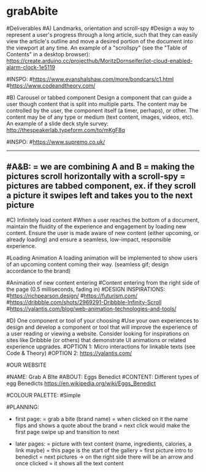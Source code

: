 # grabAbite

#Deliverables
#A) Landmarks, orientation and scroll-spy
#Design a way to represent a user's progress through a long article, such that they can easily view the article's outline and move a desired portion of the document into the viewport at any time. An example of a "scrollspy" (see the "Table of Contents" in a desktop browser): https://create.arduino.cc/projecthub/MoritzDornseifer/iot-cloud-enabled-alarm-clock-1e5119

#INSPO:
#https://www.evanshalshaw.com/more/bondcars/c1.html 
#https://www.codeandtheory.com/

#B) Carousel or tabbed component
Design a component that can guide a user though content that is split into multiple parts. The content may be controlled by the user, the component itself (a timer, perhaps), or other. The content may be of any type or medium (text content, images, videos, etc). An example of a slide deck style survey: http://thespeakerlab.typeform.com/to/mKgF8q

#INSPO:
#https://www.supremo.co.uk/ 

--------------------------------------------------------------------------------------
#A&B:
= we are combining A and B
= making the pictures scroll horizontally with a scroll-spy
= pictures are tabbed component, ex. if they scroll a picture it swipes left and takes you to the next picture
--------------------------------------------------------------------------------------

#C) Infinitely load content
#When a user reaches the bottom of a document, maintain the fluidity of the experience and engagement by loading new content. Ensure the user is made aware of new content (either upcoming, or already loading) and ensure a seamless, low-impact, responsible experience.

#Loading Animation
A loading animation will be implemented to show users of an upcoming content coming their way. (seamless gif; design accordance to the brand)
 
#Animation of new content entering
#Content entering from the right side of the page (0.5 milliseconds, fading in)
#DESIGN INSPIRATIONS: 
#https://richpearson.design/
#https://futurism.com/
#https://dribbble.com/shots/2969291-Dribbble-Infinity-Scroll 
#https://yalantis.com/blog/web-animation-technologies-and-tools/

#D) One component or tool of your choosing
#Use your own experiences to design and develop a component or tool that will improve the experience of a user reading or viewing a website. Consider looking for inspirations on sites like Dribbble (or others) that demonstrate UI animations or related experience upgrades.
#OPTION 1: Micro interactions for linkable texts (see Code & Theory)
#OPTION 2: https://yalantis.com/

#OUR WEBSITE

#NAME: Grab A BIte
#ABOUT: Eggs Benedict
#CONTENT: Different types of egg Benedicts	https://en.wikipedia.org/wiki/Eggs_Benedict

#COLOUR PALETTE: 
#Simple

#PLANNING:
- first page: 
= grab a bite (brand name)
= when clicked on it the name flips and shows a quote about the brand
= next click would make the first page swipe up and transition to next

- later pages:
= picture with text content (name, ingredients, calories, a link maybe)
= this page is the start of the gallery
= first picture intro to benedict
= next pictures -> on the right side there will be an arrow and once clicked
= it shows all the text content
	

